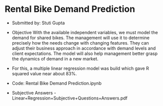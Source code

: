 # Rental Bike Demand Prediction
- Submitted by: Stuti Gupta
- Objective
With the available independent variables, we must model the demand for shared bikes. The management will use it to determine precisely how the needs change with changing features. They can adjust their business approach in accordance with demand levels and client expectations. The model will also help management better grasp the dynamics of demand in a new market.

- For this, a multiple linear regression model was build which gave R squared value near about 83%.

- Code: Rental Bike Demand Prediction.ipynb
- Subjective Answers - Linear+Regression+Subjective+Questions+Answers.pdf
